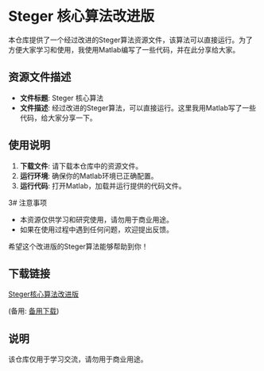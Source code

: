 # Steger 核心算法改进版

本仓库提供了一个经过改进的Steger算法资源文件，该算法可以直接运行。为了方便大家学习和使用，我使用Matlab编写了一些代码，并在此分享给大家。

## 资源文件描述

- **文件标题**: Steger 核心算法
- **文件描述**: 经过改进的Steger算法，可以直接运行。这里我用Matlab写了一些代码，给大家分享一下。

## 使用说明

1. **下载文件**: 请下载本仓库中的资源文件。
2. **运行环境**: 确保你的Matlab环境已正确配置。
3. **运行代码**: 打开Matlab，加载并运行提供的代码文件。

3# 注意事项

- 本资源仅供学习和研究使用，请勿用于商业用途。
- 如果在使用过程中遇到任何问题，欢迎提出反馈。

希望这个改进版的Steger算法能够帮助到你！

## 下载链接
[Steger核心算法改进版](https://pan.quark.cn/s/e9873e0e56e2) 

(备用: [备用下载](https://pan.baidu.com/s/1U-iUxeLZtfS6rvi0yVLatQ?pwd=1234))

## 说明

该仓库仅用于学习交流，请勿用于商业用途。

